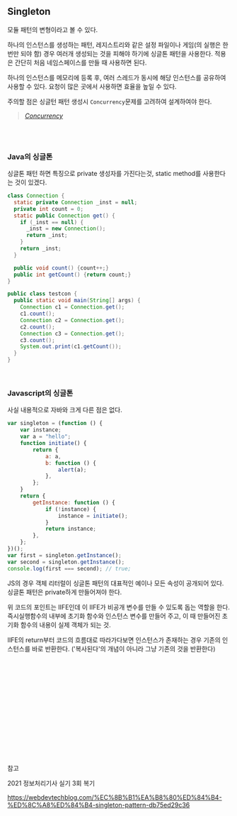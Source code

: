 ## Singleton

모듈 패턴의 변형이라고 볼 수 있다.

하나의 인스턴스를 생성하는 패턴, 레지스트리와 같은 설정 파일이나 게임(의 실행은 한번만 되야 함) 경우 여러개 생성되는 것을 피해야 하기에 싱글톤 패턴을 사용한다. 적용은 간단히 처음 네임스페이스를 만들 때 사용하면 된다.

하나의 인스턴스를 메모리에 등록 후, 여러 스레드가 동시에 해당 인스턴스를 공유하여 사용할 수 있다. 요청이 많은 곳에서 사용하면 효율을 높일 수 있다.

주의할 점은 싱글턴 패턴 생성시 `Concurrency`문제를 고려하여 설계하여야 한다.

> _[Concurrency](../Javascript/Concurrency_Event-Loop.md)_

<br>
<br>

### Java의 싱글톤

싱글톤 패턴 하면 특징으로 private 생성자를 가진다는것, static method를 사용한다는 것이 있겠다.

```java
class Connection {
  static private Connection _inst = null;
  private int count = 0;
  static public Connection get() {
    if (_inst == null) {
      _inst = new Connection();
      return _inst;
    }
    return _inst;
  }

  public void count() {count++;}
  public int getCount() {return count;}
}

public class testcon {
  public static void main(String[] args) {
    Connection c1 = Connection.get();
    c1.count();
    Connection c2 = Connection.get();
    c2.count();
    Connection c3 = Connection.get();
    c3.count();
    System.out.print(c1.getCount());
  }
}
```

<br>

### Javascript의 싱글톤

사실 내용적으로 자바와 크게 다른 점은 없다.

```javascript
var singleton = (function () {
	var instance;
	var a = "hello";
	function initiate() {
		return {
			a: a,
			b: function () {
				alert(a);
			},
		};
	}
	return {
		getInstance: function () {
			if (!instance) {
				instance = initiate();
			}
			return instance;
		},
	};
})();
var first = singleton.getInstance();
var second = singleton.getInstance();
console.log(first === second); // true;
```

JS의 경우 객체 리터럴이 싱글톤 패턴의 대표적인 예이나 모든 속성이 공개되어 있다. 싱글톤 패턴은 private하게 만들어져야 한다.

위 코드의 포인트는 IIFE인데 이 IIFE가 비공개 변수를 만들 수 있도록 돕는 역할을 한다. 즉시실행함수의 내부에 초기화 함수와 인스턴스 변수를 만들어 주고, 이 때 만들어진 초기화 함수의 내용이 실제 객체가 되는 것.

IIFE의 return부터 코드의 흐름대로 따라가다보면 인스턴스가 존재하는 경우 기존의 인스턴스를 바로 반환한다. ('복사된다'의 개념이 아니라 그냥 기존의 것을 반환한다)

<br>
<br>
<br>
<br>
<br>
<br>
<br>
<br>
<br>
<br>
<br>
<br>
<br>

참고

2021 정보처리기사 실기 3회 복기

https://webdevtechblog.com/%EC%8B%B1%EA%B8%80%ED%84%B4-%ED%8C%A8%ED%84%B4-singleton-pattern-db75ed29c36
